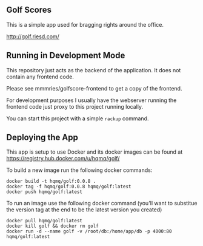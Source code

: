 ## Golf Scores
This is a simple app used for bragging rights around the office.

http://golf.riesd.com/

## Running in Development Mode
This repository just acts as the backend of the application. It does not contain any frontend code.

Please see mmmries/golfscore-frontend to get a copy of the frontend.

For development purposes I usually have the webserver running the frontend code just proxy to this project running locally.

You can start this project with a simple <code>rackup</code> command.

## Deploying the App
This app is setup to use Docker and its docker images can be found at https://registry.hub.docker.com/u/hqmq/golf/

To build a new image run the following docker commands:

```
docker build -t hqmq/golf:0.0.8 .
docker tag -f hqmq/golf:0.0.8 hqmq/golf:latest
docker push hqmq/golf:latest
```

To run an image use the following docker command (you'll want to substitue the version tag at the end to be the latest version you created)
```
docker pull hqmq/golf:latest
docker kill golf && docker rm golf
docker run -d --name golf -v /root/db:/home/app/db -p 4000:80 hqmq/golf:latest
```
